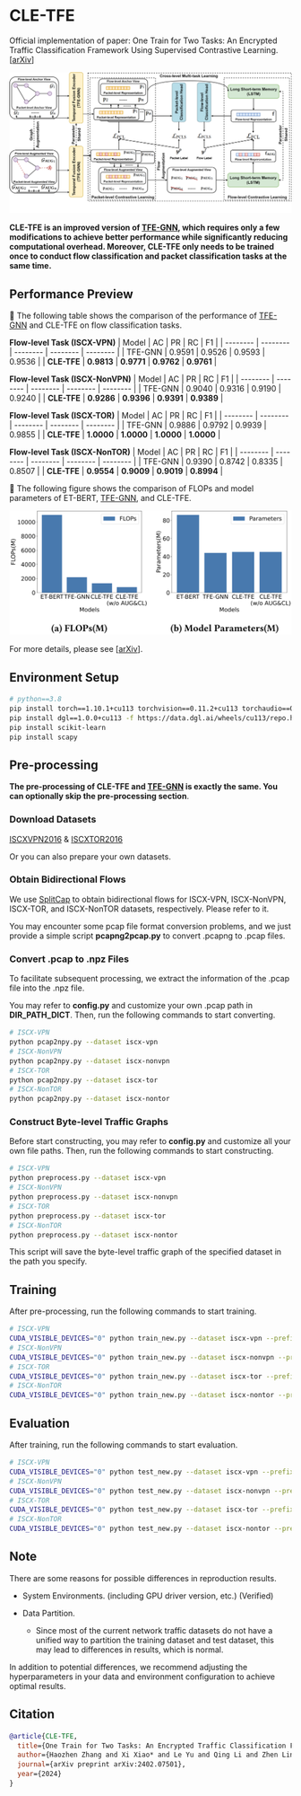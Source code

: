 # CLE-TFE


Official implementation of paper: One Train for Two Tasks: An Encrypted Traffic Classification Framework Using Supervised Contrastive Learning. [[arXiv](https://arxiv.org/abs/2402.07501)]

![Method](./figures/CLE-TFE.png)


**CLE-TFE is an improved version of [TFE-GNN](https://github.com/ViktorAxelsen/TFE-GNN), which requires only a few modifications to achieve better performance while significantly reducing computational overhead. Moreover, CLE-TFE only needs to be trained once to conduct flow classification and packet classification tasks at the same time.**

## Performance Preview

🚀 The following table shows the comparison of the performance of [TFE-GNN](https://github.com/ViktorAxelsen/TFE-GNN) and CLE-TFE on flow classification tasks. 

**Flow-level Task (ISCX-VPN)**
| Model | AC | PR | RC | F1 |
| -------- | -------- | -------- | -------- | -------- |
| TFE-GNN | 0.9591 | 0.9526 | 0.9593 | 0.9536 |
| **CLE-TFE** | **0.9813** | **0.9771** | **0.9762** | **0.9761** |

**Flow-level Task (ISCX-NonVPN)**
| Model | AC | PR | RC | F1 |
| -------- | -------- | -------- | -------- | -------- |
| TFE-GNN | 0.9040 | 0.9316 | 0.9190 | 0.9240 |
| **CLE-TFE** | **0.9286** | **0.9396** | **0.9391** | **0.9389** |

**Flow-level Task (ISCX-TOR)**
| Model | AC | PR | RC | F1 |
| -------- | -------- | -------- | -------- | -------- |
| TFE-GNN | 0.9886 | 0.9792 | 0.9939 | 0.9855 |
| **CLE-TFE** | **1.0000** | **1.0000** | **1.0000** | **1.0000** |

**Flow-level Task (ISCX-NonTOR)**
| Model | AC | PR | RC | F1 |
| -------- | -------- | -------- | -------- | -------- |
| TFE-GNN | 0.9390 | 0.8742 | 0.8335 | 0.8507 |
| **CLE-TFE** | **0.9554** | **0.9009** | **0.9019** | **0.8994** |

🚀 The following figure shows the comparison of FLOPs and model parameters of ET-BERT, [TFE-GNN](https://github.com/ViktorAxelsen/TFE-GNN), and CLE-TFE.


![FLOPS](./figures/FLOPS.png)

For more details, please see [[arXiv](https://arxiv.org/abs/2402.07501)].



## Environment Setup

```bash
# python==3.8
pip install torch==1.10.1+cu113 torchvision==0.11.2+cu113 torchaudio==0.10.1 -f https://download.pytorch.org/whl/cu113/torch_stable.html
pip install dgl==1.0.0+cu113 -f https://data.dgl.ai/wheels/cu113/repo.html
pip install scikit-learn
pip install scapy
```


## Pre-processing

**The pre-processing of CLE-TFE and [TFE-GNN](https://github.com/ViktorAxelsen/TFE-GNN) is exactly the same. You can optionally skip the pre-processing section**.

### Download Datasets

[ISCXVPN2016](https://www.unb.ca/cic/datasets/vpn.html) & [ISCXTOR2016](https://www.unb.ca/cic/datasets/tor.html)


Or you can also prepare your own datasets.


### Obtain Bidirectional Flows


We use [SplitCap](https://www.netresec.com/?page=SplitCap) to obtain bidirectional flows for ISCX-VPN, ISCX-NonVPN, ISCX-TOR, and ISCX-NonTOR datasets, respectively. Please refer to it.

You may encounter some pcap file format conversion problems, and we just provide a simple script **pcapng2pcap.py** to convert .pcapng to .pcap files.



### Convert .pcap to .npz Files

To facilitate subsequent processing, we extract the information of the .pcap file into the .npz file. 

You may refer to **config.py** and customize your own .pcap path in **DIR_PATH_DICT**. Then, run the following commands to start converting. 

```bash
# ISCX-VPN
python pcap2npy.py --dataset iscx-vpn
# ISCX-NonVPN
python pcap2npy.py --dataset iscx-nonvpn
# ISCX-TOR
python pcap2npy.py --dataset iscx-tor
# ISCX-NonTOR
python pcap2npy.py --dataset iscx-nontor
```


### Construct Byte-level Traffic Graphs

Before start constructing, you may refer to **config.py** and customize all your own file paths. Then, run the following commands to start constructing.

```bash
# ISCX-VPN
python preprocess.py --dataset iscx-vpn
# ISCX-NonVPN
python preprocess.py --dataset iscx-nonvpn
# ISCX-TOR
python preprocess.py --dataset iscx-tor
# ISCX-NonTOR
python preprocess.py --dataset iscx-nontor
```

This script will save the byte-level traffic graph of the specified dataset in the path you specify.


## Training

After pre-processing, run the following commands to start training.

```bash
# ISCX-VPN
CUDA_VISIBLE_DEVICES="0" python train_new.py --dataset iscx-vpn --prefix exp_train --coe 0.5 --coe_graph 1.0 --seq_aug_ratio 0.6 --drop_edge_ratio 0.05 --drop_node_ratio 0.1 --K 15 --hp_ratio 0.5 --tau 0.07 --gtau 0.07
# ISCX-NonVPN
CUDA_VISIBLE_DEVICES="0" python train_new.py --dataset iscx-nonvpn --prefix exp_train --coe 0.8 --coe_graph 0.4 --seq_aug_ratio 0.6 --drop_edge_ratio 0.05 --drop_node_ratio 0.1 --K 15 --hp_ratio 0.5 --tau 0.07 --gtau 0.07
# ISCX-TOR
CUDA_VISIBLE_DEVICES="0" python train_new.py --dataset iscx-tor --prefix exp_train --coe 1.0 --coe_graph 0.4 --seq_aug_ratio 0.6 --drop_edge_ratio 0.05 --drop_node_ratio 0.1 --K 15 --hp_ratio 0.5 --tau 0.07 --gtau 0.07
# ISCX-NonTOR
CUDA_VISIBLE_DEVICES="0" python train_new.py --dataset iscx-nontor --prefix exp_train --coe 1.0 --coe_graph 0.6 --seq_aug_ratio 0.6 --drop_edge_ratio 0.05 --drop_node_ratio 0.1 --K 15 --hp_ratio 0.5 --tau 0.07 --gtau 0.07
```


## Evaluation

After training, run the following commands to start evaluation.

```bash
# ISCX-VPN
CUDA_VISIBLE_DEVICES="0" python test_new.py --dataset iscx-vpn --prefix exp_train
# ISCX-NonVPN
CUDA_VISIBLE_DEVICES="0" python test_new.py --dataset iscx-nonvpn --prefix exp_train
# ISCX-TOR
CUDA_VISIBLE_DEVICES="0" python test_new.py --dataset iscx-tor --prefix exp_train
# ISCX-NonTOR
CUDA_VISIBLE_DEVICES="0" python test_new.py --dataset iscx-nontor --prefix exp_train
```



## Note

There are some reasons for possible differences in reproduction results.

- System Environments. (including GPU driver version, etc.) (Verified)

- Data Partition.

  + Since most of the current network traffic datasets do not have a unified way to partition the training dataset and test dataset, this may lead to differences in results, which is normal.

In addition to potential differences, we recommend adjusting the hyperparameters in your data and environment configuration to achieve optimal results. 


## Citation

```bibtex
@article{CLE-TFE,
  title={One Train for Two Tasks: An Encrypted Traffic Classification Framework Using Supervised Contrastive Learning},
  author={Haozhen Zhang and Xi Xiao* and Le Yu and Qing Li and Zhen Ling and Ye Zhang},
  journal={arXiv preprint arXiv:2402.07501},
  year={2024}
}
```